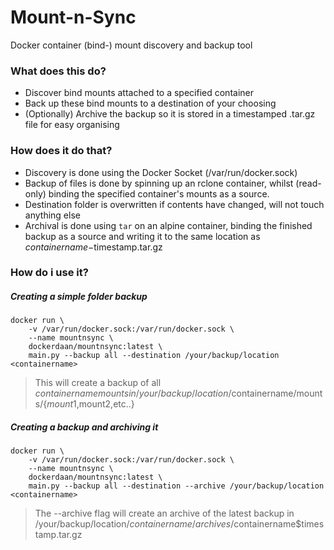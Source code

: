 # Mount-n-Sync
Docker container (bind-) mount discovery and backup tool

### What does this do?

- Discover bind mounts attached to a specified container
- Back up these bind mounts to a destination of your choosing
- (Optionally) Archive the backup so it is stored in a timestamped .tar.gz file for easy organising

### How does it do that?

- Discovery is done using the Docker Socket (/var/run/docker.sock)
- Backup of files is done by spinning up an rclone container, whilst (read-only) binding the specified container's mounts as a source. 
- Destination folder is overwritten if contents have changed, will not touch anything else
- Archival is done using `tar` on an alpine container, binding the finished backup as a source and writing it to the same location as $containername-$timestamp.tar.gz 

### How do i use it?

##### Creating a simple folder backup
```
docker run \
    -v /var/run/docker.sock:/var/run/docker.sock \
    --name mountnsync \
    dockerdaan/mountnsync:latest \
    main.py --backup all --destination /your/backup/location <containername>
```
> This will create a backup of all $containername mounts in /your/backup/location/$containername/mounts/{$mount1,$mount2,etc..}

##### Creating a backup and archiving it
```
docker run \
    -v /var/run/docker.sock:/var/run/docker.sock \
    --name mountnsync \
    dockerdaan/mountnsync:latest \
    main.py --backup all --destination --archive /your/backup/location <containername>
```
> The --archive flag will create an archive of the latest backup in /your/backup/location/$containername/archives/$containername$timestamp.tar.gz